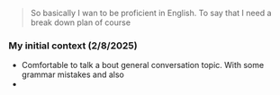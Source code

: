 > So basically I wan to be proficient in English.
> To say that I need a break down plan of course

### My initial context (2/8/2025)
- Comfortable to talk a bout general conversation topic. With some grammar mistakes and also 
- 